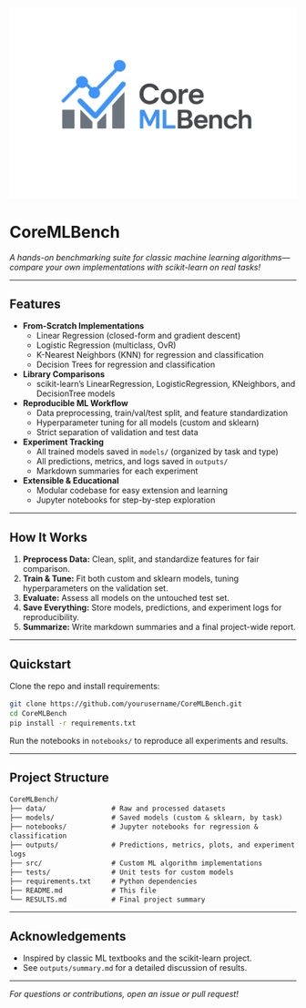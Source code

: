 ![CoreMLBench Logo](docs/coremlbench_logo.png)

# CoreMLBench

*A hands-on benchmarking suite for classic machine learning algorithms—compare your own implementations with scikit-learn on real tasks!*

---

## Features

- **From-Scratch Implementations**
  - Linear Regression (closed-form and gradient descent)
  - Logistic Regression (multiclass, OvR)
  - K-Nearest Neighbors (KNN) for regression and classification
  - Decision Trees for regression and classification
- **Library Comparisons**
  - scikit-learn’s LinearRegression, LogisticRegression, KNeighbors, and DecisionTree models
- **Reproducible ML Workflow**
  - Data preprocessing, train/val/test split, and feature standardization
  - Hyperparameter tuning for all models (custom and sklearn)
  - Strict separation of validation and test data
- **Experiment Tracking**
  - All trained models saved in `models/` (organized by task and type)
  - All predictions, metrics, and logs saved in `outputs/`
  - Markdown summaries for each experiment
- **Extensible & Educational**
  - Modular codebase for easy extension and learning
  - Jupyter notebooks for step-by-step exploration

---

## How It Works

1. **Preprocess Data:** Clean, split, and standardize features for fair comparison.
2. **Train & Tune:** Fit both custom and sklearn models, tuning hyperparameters on the validation set.
3. **Evaluate:** Assess all models on the untouched test set.
4. **Save Everything:** Store models, predictions, and experiment logs for reproducibility.
5. **Summarize:** Write markdown summaries and a final project-wide report.

---

## Quickstart

Clone the repo and install requirements:
```bash
git clone https://github.com/yourusername/CoreMLBench.git
cd CoreMLBench
pip install -r requirements.txt
```

Run the notebooks in `notebooks/` to reproduce all experiments and results.

---

## Project Structure

```
CoreMLBench/
├── data/                # Raw and processed datasets
├── models/              # Saved models (custom & sklearn, by task)
├── notebooks/           # Jupyter notebooks for regression & classification
├── outputs/             # Predictions, metrics, plots, and experiment logs
├── src/                 # Custom ML algorithm implementations
├── tests/               # Unit tests for custom models
├── requirements.txt     # Python dependencies
├── README.md            # This file
└── RESULTS.md           # Final project summary
```

---

## Acknowledgements

- Inspired by classic ML textbooks and the scikit-learn project.
- See `outputs/summary.md` for a detailed discussion of results.

---

*For questions or contributions, open an issue or pull request!*
